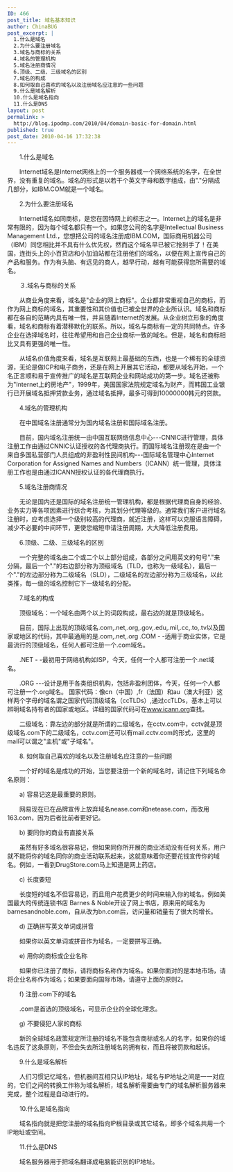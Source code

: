 ```yaml
---
ID: 466
post_title: 域名基本知识
author: ChinaBUG
post_excerpt: |
  1.什么是域名
  2.为什么要注册域名
  3.域名与商标的关系
  4.域名的管理机构
  5.域名注册商情况
  6.顶级、二级、三级域名的区别
  7.域名的构成
  8.如何取自己喜欢的域名以及注册域名应注意的一些问题
  9.什么是域名解析
  10.什么是域名指向
  11.什么是DNS
layout: post
permalink: >
  http://blog.ipodmp.com/2010/04/domain-basic-for-domain.html
published: true
post_date: 2010-04-16 17:32:38
---
```

　　1.什么是域名

　　Internet域名是Internet网络上的一个服务器或一个网络系统的名字，在全世界，没有重复的域名。域名的形式是以若干个英文字母和数字组成，由"."分隔成几部分，如IBM.COM就是一个域名。

　　2.为什么要注册域名

　　Internet域名如同商标，是您在因特网上的标志之一。Internet上的域名是非常有限的，因为每个域名都只有一个。如果您公司的名字是Intellectual Business Management Ltd.，您想把公司的域名注册成IBM.COM，国际商用机器公司（IBM）同您相比并不具有什么优先权，然而这个域名早已被它抢到手了！在美国，连街头上的小百货店和小加油站都在注册他们的域名，以便在网上宣传自己的产品和服务。作为有头脑、有远见的商人，越早行动，越有可能获得您所需要的域名。

　　３.域名与商标的关系

　　从商业角度来看，域名是"企业的网上商标"。企业都非常重视自己的商标，而作为网上商标的域名，其重要性和其价值也已被全世界的企业所认识。域名和商标都在各自的范畴内具有唯一性，并且随着Internet的发展。从企业树立形象的角度看，域名和商标有着潜移默化的联系。所以，域名与商标有一定的共同特点。许多企业在选择域名时，往往希望用和自己企业商标一致的域名。但是，域名和商标相比又具有更强的唯一性。

　　从域名价值角度来看，域名是互联网上最基础的东西，也是一个稀有的全球资源，无论是做ICP和电子商务，还是在网上开展其它活动，都要从域名开始，一个名正言顺和易于宣传推广的域名是互联网企业和网站成功的第一步。域名还被称为"Internet上的房地产"，1999年，美国国家法院规定域名为财产，而韩国工业银行已开展域名抵押贷款业务，通过域名抵押，最多可得到10000000韩元的贷款。

　　4.域名的管理机构

　　在中国域名注册通常分为国内域名注册和国际域名注册。

　　目前，国内域名注册统一由中国互联网络信息中心---CNNIC进行管理，具体注册工作由通过CNNIC认证授权的各代理商执行。而国际域名注册现在是由一个来自多国私营部门人员组成的非盈利性民间机构---国际域名管理中心Internet Corporation for Assigned Names and Numbers（ICANN）统一管理，具体注册工作也是由通过ICANN授权认证的各代理商执行。

　　5.域名注册商情况

　　无论是国内还是国际的域名注册统一管理机构，都是根据代理商自身的经验、业务实力等各项因素进行综合考核，为其划分代理等级的。通常我们客户进行域名注册时，应考虑选择一个级别较高的代理商，就近注册，这样可以克服语言障碍，减少不必要的中间环节，更使您缩短申请注册周期，大大降低注册费用。

　　6.顶级、二级、三级域名的区别

　　一个完整的域名由二个或二个以上部分组成，各部分之间用英文的句号"."来分隔，最后一个"."的右边部分称为顶级域名（TLD，也称为一级域名），最后一个"."的左边部分称为二级域名（SLD），二级域名的左边部分称为三级域名，以此类推，每一级的域名控制它下一级域名的分配。

　　7.域名的构成

　　顶级域名：一个域名由两个以上的词段构成，最右边的就是顶级域名。

　　目前，国际上出现的顶级域名.com,.net,.org,.gov,.edu,.mil,.cc,.to,.tv以及国家或地区的代码，其中最通用的是.com,.net,.org
.COM - -适用于商业实体，它是最流行的顶级域名，任何人都可注册一个.com域名。

　　.NET - -最初用于网络机构如ISP，今天，任何一个人都可注册一个.net域名。

　　.ORG ---设计是用于各类组织机构，包括非盈利团体，今天，任何一个人都可注册一个.org域名。 国家代码：像cn（中国）,fr（法国）和au（澳大利亚）这样两个字母的域名谓之国家代码顶级域名（ccTLDs）,通过ccTLDs，基本上可以辨明域名持有者的国家或地区。详细的国家代码可在<a href="http://www.icann.org/">www.icann.org</a>查找。

　　二级域名：靠左边的部分就是所谓的二级域名，在cctv.com中，cctv就是顶级域名.com下的二级域名，cctv.com还可以有mail.cctv.com的形式，这里的mail可以谓之"主机"或"子域名"。

　　8. 如何取自己喜欢的域名以及注册域名应注意的一些问题

　　一个好的域名是成功的开始，当您要注册一个新的域名时，请记住下列域名命名原则：

　　a) 容易记这是最重要的原则。

　　网易现在已在品牌宣传上放弃域名nease.com和netease.com，而改用163.com，因为后者比前者更好记。

　　b) 要同你的商业有直接关系

　　虽然有好多域名很容易记，但如果同你所开展的商业活动没有任何关系，用户就不能将你的域名同你的商业活动联系起来，这就意味着你还要花钱宣传你的域名。例如，一看到DrugStore.com马上知道是网上药店。

　　c) 长度要短

　　长度短的域名不但容易记，而且用户花费更少的时间来输入你的域名。例如美国最大的传统连锁书店 Barnes &amp; Noble开设了网上书店，原来用的域名为barnesandnoble.com，自从改为bn.com后，访问量和销量有了很大的增长。

　　d) 正确拼写英文单词或拼音

　　如果你以英文单词或拼音作为域名，一定要拼写正确。

　　e) 用你的商标或企业名称

　　如果你已注册了商标，请将商标名称作为域名。如果你面对的是本地市场，请将企业名称作为域名；如果要面向国际市场，请遵守上面的原则2。

　　f) 注册.com下的域名

　　.com是首选的顶级域名，可显示企业的全球化理念。

　　g) 不要侵犯人家的商标

　　新的全球域名政策规定所注册的域名不能包含商标或名人的名字，如果你的域名违反了这条原则，不但会失去所注册域名的拥有权，而且将被罚款和起诉。

　　9.什么是域名解析

　　人们习惯记忆域名，但机器间互相只认IP地址，域名与IP地址之间是一一对应的，它们之间的转换工作称为域名解析，域名解析需要由专门的域名解析服务器来完成，整个过程是自动进行的。

　　10.什么是域名指向

　　域名指向就是把您注册的域名指向IP根目录或其它域名，即多个域名共用一个IP地址或空间。

　　11.什么是DNS

　　域名服务器用于把域名翻译成电脑能识别的IP地址。